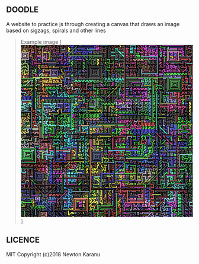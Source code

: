 ## DOODLE
A website to practice js through creating a canvas that draws an image based on sigzags, spirals and other lines

> Example image
[![N|Solid](img/doodle.png)]

## LICENCE
MIT
Copyright (c)2018 Newton Karanu
